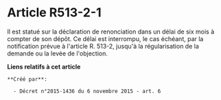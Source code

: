 # Article R513-2-1

Il est statué sur la déclaration de renonciation dans un délai de six mois à compter de son dépôt. Ce délai est interrompu,
le cas échéant, par la notification prévue à l'article R. 513-2, jusqu'à la régularisation de la demande ou la levée de
l'objection.

**Liens relatifs à cet article**

	**Créé par**:

	  - Décret n°2015-1436 du 6 novembre 2015 - art. 6
